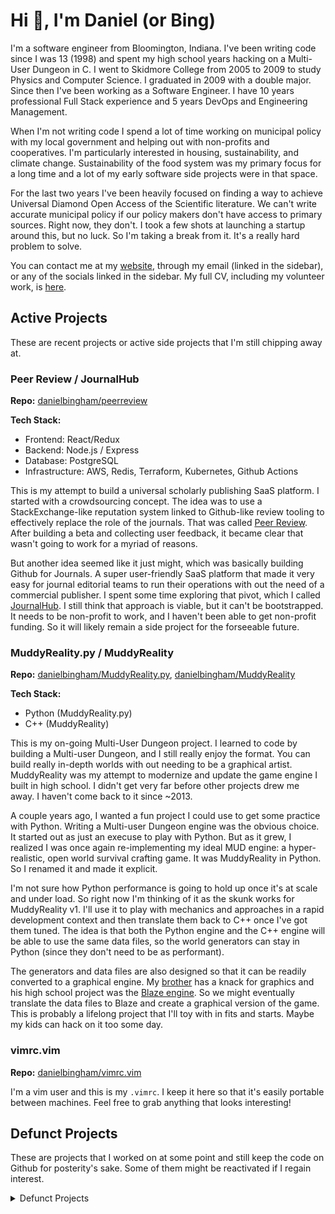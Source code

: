 # Hi :wave:, I'm Daniel (or Bing)

I'm a software engineer from Bloomington, Indiana.  I've been writing code
since I was 13 (1998) and spent my high school years hacking on a Multi-User
Dungeon in C. I went to Skidmore College from 2005 to 2009 to study Physics
and Computer Science. I graduated in 2009 with a double major.  Since then I've
been working as a Software Engineer. I have 10 years professional Full Stack
experience and 5 years DevOps and Engineering Management. 

When I'm not writing code I spend a lot of time working on municipal policy
with my local government and helping out with non-profits and cooperatives.
I'm particularly interested in housing, sustainability, and climate change.
Sustainability of the food system was my primary focus for a long time and a
lot of my early software side projects were in that space.

For the last two years I've been heavily focused on finding a way to achieve
Universal Diamond Open Access of the Scientific literature.  We can't write
accurate municipal policy if our policy makers don't have access to primary
sources. Right now, they don't. I took a few shots at launching a startup
around this, but no luck. So I'm taking a break from it. It's a really hard
problem to solve.

You can contact me at my [website](https://theroadgoeson.com), through my email
(linked in the sidebar), or any of the socials linked in the sidebar. My full
CV, including my volunteer work, is [here](https://theroadgoeson.com/cv).

## Active Projects

These are recent projects or active side projects that I'm still chipping away
at.

### Peer Review / JournalHub 

**Repo:** [danielbingham/peerreview](https://github.com/danielbingham/peerreview)

**Tech Stack:**
- Frontend: React/Redux
- Backend: Node.js / Express
- Database: PostgreSQL
- Infrastructure: AWS, Redis, Terraform, Kubernetes, Github Actions

This is my attempt to build a universal scholarly publishing SaaS platform.  I
started with a crowdsourcing concept.  The idea was to use a StackExchange-like
reputation system linked to Github-like review tooling to effectively replace
the role of the journals.  That was called [Peer
Review](https://peer-review.io).  After building a beta and collecting user
feedback, it became clear that wasn't going to work for a myriad of reasons.

But another idea seemed like it just might, which was basically building Github
for Journals. A super user-friendly SaaS platform that made it very easy for
journal editorial teams to run their operations with out the need of a
commercial publisher. I spent some time exploring that pivot, which I called
[JournalHub](https://staging.peer-review.io). I still think that approach is
viable, but it can't be bootstrapped. It needs to be non-profit to work, and I
haven't been able to get non-profit funding. So it will likely remain a side
project for the forseeable future.

### MuddyReality.py / MuddyReality 

**Repo:** [danielbingham/MuddyReality.py](https://github.com/danielbingham/muddyreality.py), [danielbingham/MuddyReality](https://github.com/danielbingham/muddyreality)

**Tech Stack:** 
- Python (MuddyReality.py)
- C++ (MuddyReality)

This is my on-going Multi-User Dungeon project.  I learned to code by building
a Multi-user Dungeon, and I still really enjoy the format.  You can build
really in-depth worlds with out needing to be a graphical artist.  MuddyReality
was my attempt to modernize and update the game engine I built in high school.
I didn't get very far before other projects drew me away.  I haven't come back
to it since ~2013.

A couple years ago, I wanted a fun project I could use to get some practice
with Python.  Writing a Multi-user Dungeon engine was the obvious choice.  It
started out as just an execuse to play with Python. But as it grew, I realized
I was once again re-implementing my ideal MUD engine: a hyper-realistic, open
world survival crafting game.  It was MuddyReality in Python.  So I renamed it and
made it explicit.

I'm not sure how Python performance is going to hold up once it's at scale and
under load.  So right now I'm thinking of it as the skunk works for
MuddyReality v1.  I'll use it to play with mechanics and approaches in a rapid
development context and then translate them back to C++ once I've got them
tuned.  The idea is that both the Python engine and the C++ engine will be able
to use the same data files, so the world generators can stay in Python (since
they don't need to be as performant).

The generators and data files are also designed so that it can be readily
converted to a graphical engine.  My [brother](https://github.com/nbingham1)
has a knack for graphics and his high school project was the [Blaze
engine](https://github.com/nbingham1/Blaze).  So we might eventually translate
the data files to Blaze and create a graphical version of the game.  This is
probably a lifelong project that I'll toy with in fits and starts.  Maybe my
kids can hack on it too some day.

### vimrc.vim

**Repo:** [danielbingham/vimrc.vim](https://github.com/danielbingham/vimrc.vim)

I'm a vim user and this is my `.vimrc`.  I keep it here so that it's easily
portable between machines.  Feel free to grab anything that looks interesting!

## Defunct Projects

These are projects that I worked on at some point and still keep the code on
Github for posterity's sake.  Some of them might be reactivated if I regain
interest.

<details>
<summary>Defunct Projects</summary>

### Forest to Farm

**Repo:** [danielbingham/foresttofarm.org](https://github.com/danielbingham/foresttofarm.org)

**Active:** Jan 2015 - Sep 2016

**Tech Stack:**
- Frontend: Javascript (Backbone)
- Backend: Ruby (Rails)
- Database: Mysql
- Infrastructure: Chef, Linux, Linode

This was a side project I worked on while on sabbatical from Ceros and also
doing a lot of volunteering for various non-profits and cooperatives. I used
it to learn Ruby and Rails. I got reasonably far with it, but the primary
challege was data ingestion. I put it down when I returned to Ceros.

### Farm to Fridge

**Repo:** [danielbingham/FarmToFridge](https://github.com/danielbingham/farmtofridge)

**Active:** Dec 2011 - May 2012 

**Tech Stack:**
- Frontend: Javascript (JQuery)
- Backend: PHP (Zend)
- Database: MySQL
- Infrastructure: Linux, Linode

This was an online Farmer's market that had planned support for individual
farms, CSAs, or whole markets with multiple farms. I was working with
Bloomington's Local Grower's Guild who were attempting to fundraise for it.  I
got a functional prototype completed, which was demoed a few times, but funding
never came through.  I put the project down when I joined EllisLab.

### Fridge to Food

**Repo:** [danielbingham/fridgetofood.com-old](https://github.com/danielbingham/fridgetofood.com-old), [danielbingham/fridgetofood.com](https://github.com/danielbingham/fridgetofood)

**Active:** May 2010 - Dec 2010

Tech Stack:
- Frontend: Javascript (JQuery)
- Backend: PHP (Zend)
- Database: MySQL
- Infrastructure: Linux, Linode

My first attempt at a startup.  This was a recipe sharing site, originally
using a StackExchange-like reputation system. (What can I say?  I think
reputation systems are cool!) This had a fully functional MVP beta. But I was
never able to market it successfully or build any kind of traction. I put it
down when I joined Ideacode.

</details>
